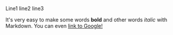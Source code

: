 Line1
line2
line3


It's very easy to make some words **bold** and other words *italic* with Markdown. You can even [link to Google!](http://google.com)
